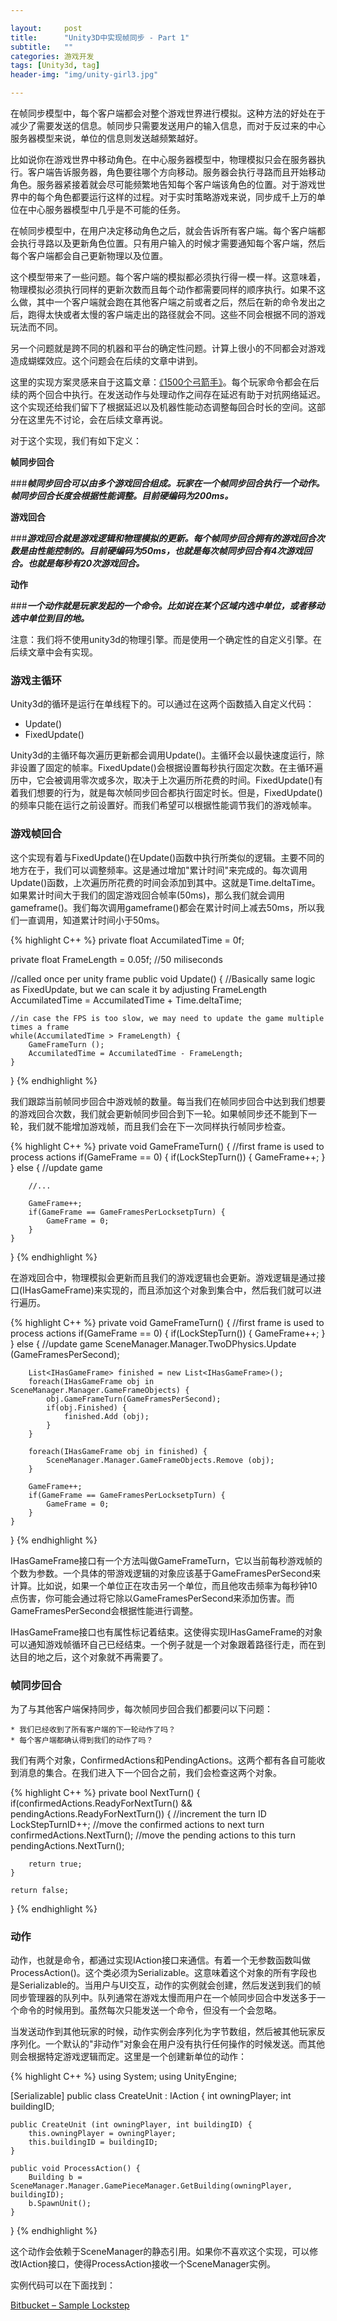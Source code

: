 ```yaml
---

layout:     post
title:      "Unity3D中实现帧同步 - Part 1"
subtitle:   ""
categories: 游戏开发
tags: [Unity3d, tag]
header-img: "img/unity-girl3.jpg"

---
```




在帧同步模型中，每个客户端都会对整个游戏世界进行模拟。这种方法的好处在于减少了需要发送的信息。帧同步只需要发送用户的输入信息，而对于反过来的中心服务器模型来说，单位的信息则发送越频繁越好。

比如说你在游戏世界中移动角色。在中心服务器模型中，物理模拟只会在服务器执行。客户端告诉服务器，角色要往哪个方向移动。服务器会执行寻路而且开始移动角色。服务器紧接着就会尽可能频繁地告知每个客户端该角色的位置。对于游戏世界中的每个角色都要运行这样的过程。对于实时策略游戏来说，同步成千上万的单位在中心服务器模型中几乎是不可能的任务。

在帧同步模型中，在用户决定移动角色之后，就会告诉所有客户端。每个客户端都会执行寻路以及更新角色位置。只有用户输入的时候才需要通知每个客户端，然后每个客户端都会自己更新物理以及位置。

这个模型带来了一些问题。每个客户端的模拟都必须执行得一模一样。这意味着，物理模拟必须执行同样的更新次数而且每个动作都需要同样的顺序执行。如果不这么做，其中一个客户端就会跑在其他客户端之前或者之后，然后在新的命令发出之后，跑得太快或者太慢的客户端走出的路径就会不同。这些不同会根据不同的游戏玩法而不同。

另一个问题就是跨不同的机器和平台的确定性问题。计算上很小的不同都会对游戏造成蝴蝶效应。这个问题会在后续的文章中讲到。

这里的实现方案灵感来自于这篇文章：[《1500个弓箭手》](http://www.gamasutra.com/view/feature/3094/)。每个玩家命令都会在后续的两个回合中执行。在发送动作与处理动作之间存在延迟有助于对抗网络延迟。这个实现还给我们留下了根据延迟以及机器性能动态调整每回合时长的空间。这部分在这里先不讨论，会在后续文章再说。

对于这个实现，我们有如下定义：

**帧同步回合**

###***帧同步回合可以由多个游戏回合组成。玩家在一个帧同步回合执行一个动作。帧同步回合长度会根据性能调整。目前硬编码为200ms。***
	
**游戏回合**	

###***游戏回合就是游戏逻辑和物理模拟的更新。每个帧同步回合拥有的游戏回合次数是由性能控制的。目前硬编码为50ms，也就是每次帧同步回合有4次游戏回合。也就是每秒有20次游戏回合。***
	
**动作**	

###***一个动作就是玩家发起的一个命令。比如说在某个区域内选中单位，或者移动选中单位到目的地。***
	
注意：我们将不使用unity3d的物理引擎。而是使用一个确定性的自定义引擎。在后续文章中会有实现。	

### 游戏主循环

Unity3d的循环是运行在单线程下的。可以通过在这两个函数插入自定义代码：

* Update()
* FixedUpdate()

Unity3d的主循环每次遍历更新都会调用Update()。主循环会以最快速度运行，除非设置了固定的帧率。FixedUpdate()会根据设置每秒执行固定次数。在主循环遍历中，它会被调用零次或多次，取决于上次遍历所花费的时间。FixedUpdate()有着我们想要的行为，就是每次帧同步回合都执行固定时长。但是，FixedUpdate()的频率只能在运行之前设置好。而我们希望可以根据性能调节我们的游戏帧率。

### 游戏帧回合

这个实现有着与FixedUpdate()在Update()函数中执行所类似的逻辑。主要不同的地方在于，我们可以调整频率。这是通过增加"累计时间"来完成的。每次调用Update()函数，上次遍历所花费的时间会添加到其中。这就是Time.deltaTime。如果累计时间大于我们的固定游戏回合帧率(50ms)，那么我们就会调用gameframe()。我们每次调用gameframe()都会在累计时间上减去50ms，所以我们一直调用，知道累计时间小于50ms。

{% highlight C++ %}
private float AccumilatedTime = 0f;
 
private float FrameLength = 0.05f; //50 miliseconds
 
//called once per unity frame
public void Update() {
    //Basically same logic as FixedUpdate, but we can scale it by adjusting FrameLength
    AccumilatedTime = AccumilatedTime + Time.deltaTime;
 
    //in case the FPS is too slow, we may need to update the game multiple times a frame
    while(AccumilatedTime > FrameLength) {
        GameFrameTurn ();
        AccumilatedTime = AccumilatedTime - FrameLength;
    }
}
{% endhighlight %}

我们跟踪当前帧同步回合中游戏帧的数量。每当我们在帧同步回合中达到我们想要的游戏回合次数，我们就会更新帧同步回合到下一轮。如果帧同步还不能到下一轮，我们就不能增加游戏帧，而且我们会在下一次同样执行帧同步检查。

{% highlight C++ %}
private void GameFrameTurn() {
    //first frame is used to process actions
    if(GameFrame == 0) {
        if(LockStepTurn()) {
            GameFrame++;
        }
    } else {
        //update game
 
        //...
         
        GameFrame++;
        if(GameFrame == GameFramesPerLocksetpTurn) {
            GameFrame = 0;
        }
    }
}
{% endhighlight %}

在游戏回合中，物理模拟会更新而且我们的游戏逻辑也会更新。游戏逻辑是通过接口(IHasGameFrame)来实现的，而且添加这个对象到集合中，然后我们就可以进行遍历。

{% highlight C++ %}
private void GameFrameTurn() {
    //first frame is used to process actions
    if(GameFrame == 0) {
        if(LockStepTurn()) {
            GameFrame++;
        }
    } else {
        //update game
        SceneManager.Manager.TwoDPhysics.Update (GameFramesPerSecond);
         
        List<IHasGameFrame> finished = new List<IHasGameFrame>();
        foreach(IHasGameFrame obj in SceneManager.Manager.GameFrameObjects) {
            obj.GameFrameTurn(GameFramesPerSecond);
            if(obj.Finished) {
                finished.Add (obj);
            }
        }
         
        foreach(IHasGameFrame obj in finished) {
            SceneManager.Manager.GameFrameObjects.Remove (obj);
        }
         
        GameFrame++;
        if(GameFrame == GameFramesPerLocksetpTurn) {
            GameFrame = 0;
        }
    }
}
{% endhighlight %}

IHasGameFrame接口有一个方法叫做GameFrameTurn，它以当前每秒游戏帧的个数为参数。一个具体的带游戏逻辑的对象应该基于GameFramesPerSecond来计算。比如说，如果一个单位正在攻击另一个单位，而且他攻击频率为每秒钟10点伤害，你可能会通过将它除以GameFramesPerSecond来添加伤害。而GameFramesPerSecond会根据性能进行调整。

IHasGameFrame接口也有属性标记着结束。这使得实现IHasGameFrame的对象可以通知游戏帧循环自己已经结束。一个例子就是一个对象跟着路径行走，而在到达目的地之后，这个对象就不再需要了。

### 帧同步回合

为了与其他客户端保持同步，每次帧同步回合我们都要问以下问题：

	* 我们已经收到了所有客户端的下一轮动作了吗？
	* 每个客户端都确认得到我们的动作了吗？

我们有两个对象，ConfirmedActions和PendingActions。这两个都有各自可能收到消息的集合。在我们进入下一个回合之前，我们会检查这两个对象。

{% highlight C++ %}
private bool NextTurn() {       
    if(confirmedActions.ReadyForNextTurn() && pendingActions.ReadyForNextTurn()) {
        //increment the turn ID
        LockStepTurnID++;
        //move the confirmed actions to next turn
        confirmedActions.NextTurn();
        //move the pending actions to this turn
        pendingActions.NextTurn();
         
        return true;
    }
     
    return false;
}
{% endhighlight %}

### 动作

动作，也就是命令，都通过实现IAction接口来通信。有着一个无参数函数叫做ProcessAction()。这个类必须为Serializable。这意味着这个对象的所有字段也是Serializable的。当用户与UI交互，动作的实例就会创建，然后发送到我们的帧同步管理器的队列中。队列通常在游戏太慢而用户在一个帧同步回合中发送多于一个命令的时候用到。虽然每次只能发送一个命令，但没有一个会忽略。

当发送动作到其他玩家的时候，动作实例会序列化为字节数组，然后被其他玩家反序列化。一个默认的"非动作"对象会在用户没有执行任何操作的时候发送。而其他则会根据特定游戏逻辑而定。这里是一个创建新单位的动作：

{% highlight C++ %}
using System;
using UnityEngine;
 
[Serializable]
public class CreateUnit : IAction
{
    int owningPlayer;
    int buildingID;
     
    public CreateUnit (int owningPlayer, int buildingID) {
        this.owningPlayer = owningPlayer;
        this.buildingID = buildingID;
    }
     
    public void ProcessAction() {
        Building b = SceneManager.Manager.GamePieceManager.GetBuilding(owningPlayer, buildingID);
        b.SpawnUnit();
    }
}
{% endhighlight %}

这个动作会依赖于SceneManager的静态引用。如果你不喜欢这个实现，可以修改IAction接口，使得ProcessAction接收一个SceneManager实例。

实例代码可以在下面找到：

[Bitbucket – Sample Lockstep](https://bitbucket.org/brimock/lockstep-sample/overview)

